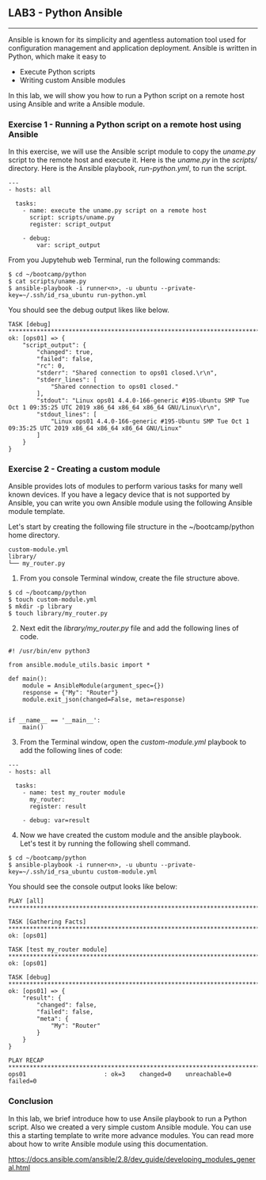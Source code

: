 ## LAB3 - Python Ansible
---

Ansible is known for its simplicity and agentless automation tool used for configuration management and application deployment. Ansible is written in Python, which make it easy to

* Execute Python scripts
* Writing custom Ansible modules

In this lab, we will show you how to run a Python script on a remote host using Ansible and write a Ansible module.

### Exercise 1 - Running a Python script on a remote host using Ansible

In this exercise, we will use the Ansible script module to copy the *uname.py* script to the remote host and execute it. Here is the *uname.py* in the *scripts/* directory. Here is the Ansible playbook, *run-python.yml*, to run the script.


```
---
- hosts: all

  tasks:
    - name: execute the uname.py script on a remote host
      script: scripts/uname.py
      register: script_output

    - debug:
        var: script_output
```

From you Jupytehub web Terminal, run the following commands:

```console
$ cd ~/bootcamp/python
$ cat scripts/uname.py
$ ansible-playbook -i runner<n>, -u ubuntu --private-key=~/.ssh/id_rsa_ubuntu run-python.yml
```

You should see the debug output likes like below.

```
TASK [debug] ***********************************************************************************************************************
ok: [ops01] => {
    "script_output": {
        "changed": true,
        "failed": false,
        "rc": 0,
        "stderr": "Shared connection to ops01 closed.\r\n",
        "stderr_lines": [
            "Shared connection to ops01 closed."
        ],
        "stdout": "Linux ops01 4.4.0-166-generic #195-Ubuntu SMP Tue Oct 1 09:35:25 UTC 2019 x86_64 x86_64 x86_64 GNU/Linux\r\n",
        "stdout_lines": [
            "Linux ops01 4.4.0-166-generic #195-Ubuntu SMP Tue Oct 1 09:35:25 UTC 2019 x86_64 x86_64 x86_64 GNU/Linux"
        ]
    }
}
```


### Exercise 2 - Creating a custom module

Ansible provides lots of modules to perform various tasks for many well known devices. If you have a legacy device that is not supported by Ansible, you can write you own Ansible module using the following Ansible module template.

Let's start by creating the following file structure in the ~/bootcamp/python home directory.

```
custom-module.yml
library/
└── my_router.py

```

1. From you console Terminal window, create the file structure above.

```console
$ cd ~/bootcamp/python
$ touch custom-module.yml
$ mkdir -p library
$ touch library/my_router.py
```

2. Next edit the *library/my_router.py* file and add the following lines of code.

```
#! /usr/bin/env python3

from ansible.module_utils.basic import *

def main():
	module = AnsibleModule(argument_spec={})
	response = {"My": "Router"}
	module.exit_json(changed=False, meta=response)


if __name__ == '__main__':
    main()
```

3. From the Terminal window, open the *custom-module.yml* playbook to add the following lines of code:

```
---
- hosts: all

  tasks:
    - name: test my_router module
      my_router: 
      register: result

    - debug: var=result  

```

4. Now we have created the custom module and the ansible playbook. Let's test it by running the following shell command.

```console
$ cd ~/bootcamp/python
$ ansible-playbook -i runner<n>, -u ubuntu --private-key=~/.ssh/id_rsa_ubuntu custom-module.yml
```

You should see the console output looks like below:


```
PLAY [all] *************************************************************************************************************************

TASK [Gathering Facts] *************************************************************************************************************
ok: [ops01]

TASK [test my_router module] *******************************************************************************************************
ok: [ops01]

TASK [debug] ***********************************************************************************************************************
ok: [ops01] => {
    "result": {
        "changed": false,
        "failed": false,
        "meta": {
            "My": "Router"
        }
    }
}

PLAY RECAP *************************************************************************************************************************
ops01                      : ok=3    changed=0    unreachable=0    failed=0
```

### Conclusion

In this lab, we brief introduce how to use Ansile playbook to run a Python script. Also we created a very simple custom Ansible module. You can use this a starting template to write more advance modules. You can read more about how to write Ansible module using this documentation.

https://docs.ansible.com/ansible/2.8/dev_guide/developing_modules_general.html



